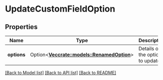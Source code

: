# UpdateCustomFieldOption

## Properties

Name | Type | Description | Notes
------------ | ------------- | ------------- | -------------
**options** | Option<[**Vec<crate::models::RenamedOption>**](RenamedOption.md)> | Details of the options to update. | [optional]

[[Back to Model list]](../README.md#documentation-for-models) [[Back to API list]](../README.md#documentation-for-api-endpoints) [[Back to README]](../README.md)


